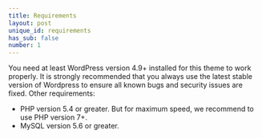 ```yaml
---
title: Requirements
layout: post
unique_id: requirements
has_sub: false
number: 1
---
```

You need at least WordPress version 4.9+ installed for this theme to work properly. It is strongly recommended that you always use the latest stable version of Wordpress to ensure all known bugs and security issues are fixed. Other requirements:

* PHP version 5.4 or greater. But for maximum speed, we recommend to use PHP version 7+.
* MySQL version 5.6 or greater.
